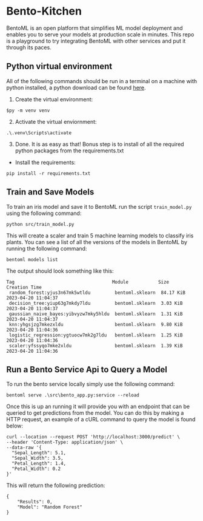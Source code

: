 # Bento-Kitchen
BentoML is an open platform that simplifies ML model deployment and enables you to serve your models at production scale in minutes. This repo is a playground to try integrating BentoML with other services and put it through its paces.

## Python virtual environment
All of the following commands should be run in a terminal on a machine with python installed, a python download can be found [here](https://www.python.org/downloads/).
1) Create the virtual environment:
```
$py -m venv venv
```
2) Activate the virtual enviornment:
```
.\.venv\Scripts\activate
```
3) Done. It is as easy as that!
Bonus step is to install of all the required python packages from the requirements.txt
- Install the requirements:
```
pip install -r requirements.txt
```

## Train and Save Models
To train an iris model and save it to BentoML run the script `train_model.py` using the following command:
```
python src/train_model.py
```
This will create a scaler and train 5 machine learning models to classify iris plants.
You can see a list of all the versions of the models in BentoML by running the following command:
```
bentoml models list
```
The output should look something like this:
```
Tag                                    Module           Size       Creation Time       
 random_forest:yjus3n67mk5wtldu         bentoml.sklearn  84.17 KiB  2023-04-20 11:04:37
 decision_tree:yiup63g7mkdy7ldu         bentoml.sklearn  3.03 KiB   2023-04-20 11:04:37
 gaussian_naive_bayes:yibvyzw7mky5hldu  bentoml.sklearn  1.31 KiB   2023-04-20 11:04:37
 knn:yhgsjzg7mkezxldu                   bentoml.sklearn  9.80 KiB   2023-04-20 11:04:36
 logistic_regression:ygtuocw7mk2g7ldu   bentoml.sklearn  1.25 KiB   2023-04-20 11:04:36
 scaler:yfssyqo7mke2xldu                bentoml.sklearn  1.39 KiB   2023-04-20 11:04:36
```

## Run a Bento Service Api to Query a Model
To run the bento service locally simply use the following command:
```
bentoml serve .\src\bento_app.py:service --reload
```
Once this is up an running it will provide you with an endpoint that can be queried to get predictions from the model.
You can do this by making a HTTP request, an example of a cURL command to query the model is found below:
```
curl --location --request POST 'http://localhost:3000/predict' \
--header 'Content-Type: application/json' \
--data-raw '{
  "Sepal_Length": 5.1,
  "Sepal_Width": 3.5,
  "Petal_Length": 1.4,
  "Petal_Width": 0.2
}'
```
This will return the following prediction:
```
{
    "Results": 0,
    "Model": "Random Forest"
}
```
